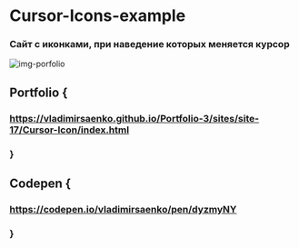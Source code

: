 # Cursor-Icons-example
 
### Сайт с иконками, при наведение которых меняется курсор

![img-porfolio](https://user-images.githubusercontent.com/56477695/121777559-777d4580-cb9b-11eb-96c3-92f68edd7c5c.png)

## Portfolio {

### https://vladimirsaenko.github.io/Portfolio-3/sites/site-17/Cursor-Icon/index.html

### }

## Codepen {

### https://codepen.io/vladimirsaenko/pen/dyzmyNY

### }
